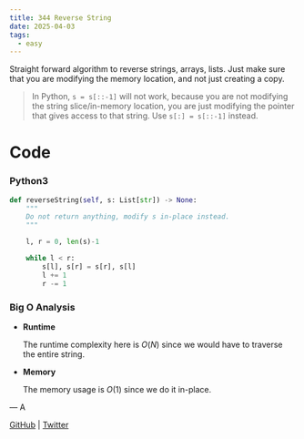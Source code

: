 ```yaml
---
title: 344 Reverse String
date: 2025-04-03
tags:
  - easy
---
```


Straight forward algorithm to reverse strings, arrays, lists. Just make sure that you are modifying the memory location, and not just creating a copy.

> In Python, `s = s[::-1]` will not work, because you are not modifying the string slice/in-memory location, you are just modifying the pointer that gives access to that string. Use `s[:] = s[::-1]` instead.

# Code

### Python3

```python
def reverseString(self, s: List[str]) -> None:
    """
    Do not return anything, modify s in-place instead.
    """

    l, r = 0, len(s)-1

    while l < r:
        s[l], s[r] = s[r], s[l]
        l += 1
        r -= 1
```

### Big O Analysis

- **Runtime**

  The runtime complexity here is $O(N)$ since we would have to traverse the entire string.

- **Memory**

  The memory usage is $O(1)$ since we do it in-place.

— A

[GitHub](https://github.com/athkdev) | [Twitter](https://twitter.com/athkdev)
